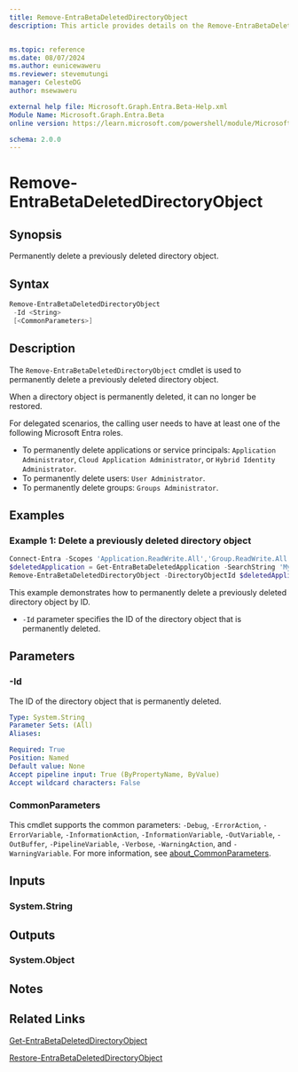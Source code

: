 ```yaml
---
title: Remove-EntraBetaDeletedDirectoryObject
description: This article provides details on the Remove-EntraBetaDeletedDirectoryObject command.


ms.topic: reference
ms.date: 08/07/2024
ms.author: eunicewaweru
ms.reviewer: stevemutungi
manager: CelesteDG
author: msewaweru

external help file: Microsoft.Graph.Entra.Beta-Help.xml
Module Name: Microsoft.Graph.Entra.Beta
online version: https://learn.microsoft.com/powershell/module/Microsoft.Graph.Entra.Beta/Remove-EntraBetaDeletedDirectoryObject

schema: 2.0.0
---
```


# Remove-EntraBetaDeletedDirectoryObject

## Synopsis

Permanently delete a previously deleted directory object.

## Syntax

```powershell
Remove-EntraBetaDeletedDirectoryObject
 -Id <String>
 [<CommonParameters>]
```

## Description

The `Remove-EntraBetaDeletedDirectoryObject` cmdlet is used to permanently delete a previously deleted directory object.

When a directory object is permanently deleted, it can no longer be restored.

For delegated scenarios, the calling user needs to have at least one of the following Microsoft Entra roles.

- To permanently delete applications or service principals: `Application Administrator`, `Cloud Application Administrator`, or `Hybrid Identity Administrator`.
- To permanently delete users: `User Administrator`.
- To permanently delete groups: `Groups Administrator`.

## Examples

### Example 1: Delete a previously deleted directory object

```powershell
Connect-Entra -Scopes 'Application.ReadWrite.All','Group.ReadWrite.All','Application.ReadWrite.All','User.ReadWrite.All'
$deletedApplication = Get-EntraBetaDeletedApplication -SearchString 'My PowerShell Application'
Remove-EntraBetaDeletedDirectoryObject -DirectoryObjectId $deletedApplication.Id
```

This example demonstrates how to permanently delete a previously deleted directory object by ID.

- `-Id` parameter specifies the ID of the directory object that is permanently deleted.

## Parameters

### -Id

The ID of the directory object that is permanently deleted.

```yaml
Type: System.String
Parameter Sets: (All)
Aliases:

Required: True
Position: Named
Default value: None
Accept pipeline input: True (ByPropertyName, ByValue)
Accept wildcard characters: False
```

### CommonParameters

This cmdlet supports the common parameters: `-Debug`, `-ErrorAction`, `-ErrorVariable`, `-InformationAction`, `-InformationVariable`, `-OutVariable`, `-OutBuffer`, `-PipelineVariable`, `-Verbose`, `-WarningAction`, and `-WarningVariable`. For more information, see [about_CommonParameters](https://go.microsoft.com/fwlink/?LinkID=113216).

## Inputs

### System.String

## Outputs

### System.Object

## Notes

## Related Links

[Get-EntraBetaDeletedDirectoryObject](Get-EntraBetaDeletedDirectoryObject.md)

[Restore-EntraBetaDeletedDirectoryObject](Restore-EntraBetaDeletedDirectoryObject.md)
